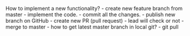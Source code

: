 How to implement a new functionality?
    - create new feature branch from master
        - implement the code.
        - commit all the changes.
        - publish new branch on GitHub
    - create new PR (pull request)
        - lead will check or not
        - merge to master
    - how to get latest master branch in local git?
        - git pull